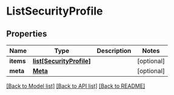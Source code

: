 # ListSecurityProfile

## Properties
Name | Type | Description | Notes
------------ | ------------- | ------------- | -------------
**items** | [**list[SecurityProfile]**](SecurityProfile.md) |  | [optional] 
**meta** | [**Meta**](Meta.md) |  | [optional] 

[[Back to Model list]](../README.md#documentation-for-models) [[Back to API list]](../README.md#documentation-for-api-endpoints) [[Back to README]](../README.md)


